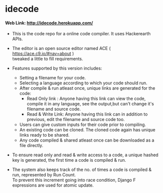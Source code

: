 # idecode
#### Web Link:  http://idecode.herokuapp.com/

- This is the code repo for a online code compiler. It uses Hackerearth APIs.  
- The editor is an open source editor named ACE ( https://ace.c9.io/#nav=about )  
tweaked a little to fill requirements.  
- Features supported by this version includes:
    - Setting a filename for your code.  
    - Selecting a language according to which your code should run.  
    - After compile & run atleast once, unique links are generated for the code:  
        - Read Only link : Anyone having this link can view the code, compile it in any language, see the output,but can't change it's filename and source code.
        - Read & Write Link: Anyone having this link can in addition to previous, edit the filename and source code too.  
    - Users can give custom inputs for their code prior to compiling.  
    - An existing code can be cloned. The cloned code again has unique links ready to be shared.
    - Any code compiled & shared atleast once can be downloaded as a file directly.
    
- To ensure read only and read & write access to a code, a unique hashed key is generated, the first time a code is compiled & run.
- The system also keeps track of the no. of times a code is compiled & run, represented by Run Count.  
To prevent this increment going into race condition, Django F expressions are used for atomic update.
